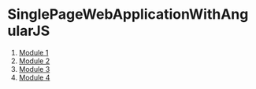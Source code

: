 # SinglePageWebApplicationWithAngularJS

1. [Module 1](https://keremusta.github.io/SinglePageWebApplicationWithAngularJS/module1-solution)
2. [Module 2](https://keremusta.github.io/SinglePageWebApplicationWithAngularJS/module2-solution)
3. [Module 3](https://keremusta.github.io/SinglePageWebApplicationWithAngularJS/module3-solution/)
4. [Module 4](https://keremusta.github.io/SinglePageWebApplicationWithAngularJS/module4-solution)
